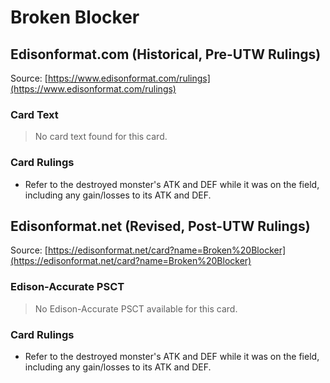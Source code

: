 # Broken Blocker

## Edisonformat.com (Historical, Pre-UTW Rulings)

Source: [https://www.edisonformat.com/rulings](https://www.edisonformat.com/rulings)

### Card Text

> No card text found for this card.

### Card Rulings

*   Refer to the destroyed monster's ATK and DEF while it was on the field, including any gain/losses to its ATK and DEF.

## Edisonformat.net (Revised, Post-UTW Rulings)

Source: [https://edisonformat.net/card?name=Broken%20Blocker](https://edisonformat.net/card?name=Broken%20Blocker)

### Edison-Accurate PSCT

> No Edison-Accurate PSCT available for this card.

### Card Rulings

*   Refer to the destroyed monster's ATK and DEF while it was on the field, including any gain/losses to its ATK and DEF.
            